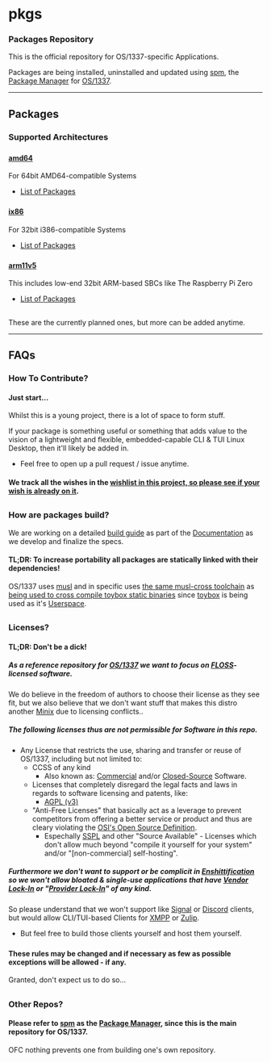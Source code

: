 # pkgs
### Packages Repository
This is the official repository for OS/1337-specific Applications.

Packages are being installed, uninstalled and updated using [spm](https://github.com/OS-1337/spm), the [Package Manager](https://en.wikipedia.org/wiki/Package_manager) for [OS/1337](https://github.com/OS-1337/OS1337).

---
## Packages
### Supported Architectures

###
#### [amd64](./bin/amd64)
For 64bit AMD64-compatible Systems
- [List of Packages](./bin/amd64/index.tsv)
###
#### [ix86](./bin/ix86)
For 32bit i386-compatible Systems
- [List of Packages](./bin/ix64/index.tsv)
###
#### [arm11v5](./bin/arm11v5)
This includes low-end 32bit ARM-based SBCs like The Raspberry Pi Zero
- [List of Packages](./bin/arm11v5/index.tsv)
##

These are the currently planned ones, but more can be added anytime.

---
## FAQs
### How To Contribute?
#### Just start...
Whilst this is a young project, there is a lot of space to form stuff.

If your package is something useful or something that adds value to the vision of a lightweight and flexible, embedded-capable CLI & TUI Linux Desktop, then it'll likely be added in.
- Feel free to open up a pull request / issue anytime.
#### We track all the wishes in the [wishlist in this project, so please see if your wish is already on it](docs/WISHLIST.tsv). 
##

### How are packages build?
We are working on a detailed [build guide](docs/BUILDING.md) as part of the [Documentation](docs) as we develop and finalize the specs.
#### TL;DR: To increase portability all packages are statically linked with their dependencies!
OS/1337 uses [musl](https://en.wikipedia.org/wiki/Musl) and in specific uses [the same musl-cross toolchain](https://landley.net/toybox/downloads/binaries/toolchains/latest/) as [being used to cross compile toybox static binaries](http://landley.net/toybox/faq.html#cross) since [toybox](https://landley.net/toybox/) is being used as it's [Userspace](https://en.wikipedia.org/wiki/User_space_and_kernel_space).
##

### Licenses?
#### TL;DR: Don't be a dick!
##### As a reference repository for [OS/1337](https://github.com/OS-1337/OS1337) we want to focus on [FLOSS](https://en.wikipedia.org/wiki/Free_and_open-source_software)-licensed software.
We do believe in the freedom of authors to choose their license as they see fit, but we also believe that we don't want stuff that makes this distro another [Minix](https://en.wikipedia.org/wiki/Minix#Licensing) due to licensing conflicts..
##### The following licenses thus are not permissible for Software in this repo.
- Any License that restricts the use, sharing and transfer or reuse of OS/1337, including but not limited to:
  - CCSS of any kind
    - Also known as: [Commercial](https://en.wikipedia.org/wiki/Commercial_software) and/or [Closed-Source](https://en.wikipedia.org/wiki/Proprietary_software) Software.
  - Licenses that completely disregard the legal facts and laws in regards to software licensing and patents, like:
    - [AGPL (v3)](https://en.wikipedia.org/wiki/GNU_Affero_General_Public_License)
  - "Anti-Free Licenses" that basically act as a leverage to prevent competitors from offering a better service or product and thus are cleary violating the [OSI's Open Source Definition](https://en.wikipedia.org/wiki/The_Open_Source_Definition).
    - Espechally [SSPL](https://en.wikipedia.org/wiki/Server_Side_Public_License) and other "Source Available" - Licenses which don't allow much beyond "compile it yourself for your system" and/or "[non-commercial] self-hosting".
####
##### Furthermore we don't want to support or be complicit in [Enshittification](https://en.wikipedia.org/wiki/Enshittification) so we won't allow bloated & single-use applications that have [Vendor Lock-In](https://en.wikipedia.org/wiki/Vendor_lock-in) or "[Provider Lock-In](https://en.wikipedia.org/wiki/SIM_lock)" of any kind.
So please understand that we won't support like [Signal](https://en.wikipedia.org/wiki/Signal_(software)) or [Discord](https://en.wikipedia.org/wiki/Discord) clients, but would allow CLI/TUI-based Clients for [XMPP](https://profanity-im.github.io/) or [Zulip](https://github.com/zulip/zulip-terminal).
- But feel free to build those clients yourself and host them yourself.

###
#### These rules may be changed and if necessary as few as possible exceptions will be allowed - if any.
Granted, don't expect us to do so...
##

### Other Repos?
#### Please refer to [spm](https://github.com/OS-1337/spm) as the [Package Manager](https://en.wikipedia.org/wiki/Package_manager), since this is the main repository for OS/1337.
OFC nothing prevents one from building one's own repository.
